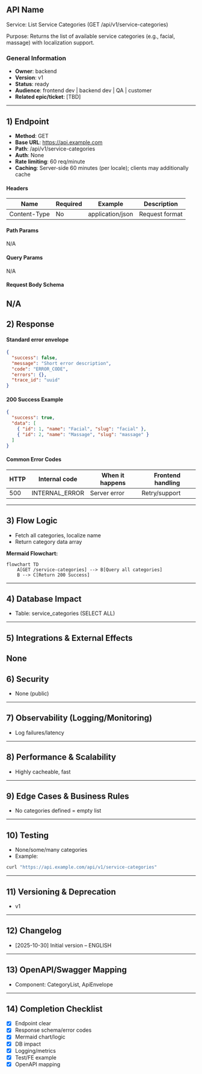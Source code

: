 ## API Name
Service: List Service Categories (GET /api/v1/service-categories)

Purpose: Returns the list of available service categories (e.g., facial, massage) with localization support.

### General Information
- **Owner**: backend
- **Version**: v1
- **Status**: ready
- **Audience**: frontend dev | backend dev | QA | customer
- **Related epic/ticket**: [TBD]
---
## 1) Endpoint
- **Method**: GET
- **Base URL**: https://api.example.com
- **Path**: /api/v1/service-categories
- **Auth**: None
- **Rate limiting**: 60 req/minute
- **Caching**: Server-side 60 minutes (per locale); clients may additionally cache

#### Headers
| Name         | Required | Example            | Description        |
|--------------|----------|--------------------|--------------------|
| Content-Type | No       | application/json   | Request format     |

#### Path Params
N/A
#### Query Params
N/A
#### Request Body Schema
N/A
---
## 2) Response
#### Standard error envelope
```json
{
  "success": false,
  "message": "Short error description",
  "code": "ERROR_CODE",
  "errors": {},
  "trace_id": "uuid"
}
```
#### 200 Success Example
```json
{
  "success": true,
  "data": [
    { "id": 1, "name": "Facial", "slug": "facial" },
    { "id": 2, "name": "Massage", "slug": "massage" }
  ]
}
```
#### Common Error Codes
| HTTP | Internal code    | When it happens      | Frontend handling |
|------|------------------|----------------------|-------------------|
| 500  | INTERNAL_ERROR   | Server error         | Retry/support     |
---
## 3) Flow Logic
- Fetch all categories, localize name
- Return category data array

**Mermaid Flowchart:**
```mermaid
flowchart TD
    A[GET /service-categories] --> B[Query all categories]
    B --> C[Return 200 Success]
```
---
## 4) Database Impact
- Table: service_categories (SELECT ALL)
---
## 5) Integrations & External Effects
None
---
## 6) Security
- None (public)
---
## 7) Observability (Logging/Monitoring)
- Log failures/latency
---
## 8) Performance & Scalability
- Highly cacheable, fast
---
## 9) Edge Cases & Business Rules
- No categories defined = empty list
---
## 10) Testing
- None/some/many categories
- Example:
```bash
curl "https://api.example.com/api/v1/service-categories"
```
---
## 11) Versioning & Deprecation
- v1
---
## 12) Changelog
- [2025-10-30] Initial version – ENGLISH
---
## 13) OpenAPI/Swagger Mapping
- Component: CategoryList, ApiEnvelope
---
## 14) Completion Checklist
- [x] Endpoint clear
- [x] Response schema/error codes
- [x] Mermaid chart/logic
- [x] DB impact
- [x] Logging/metrics
- [x] Test/FE example
- [x] OpenAPI mapping
